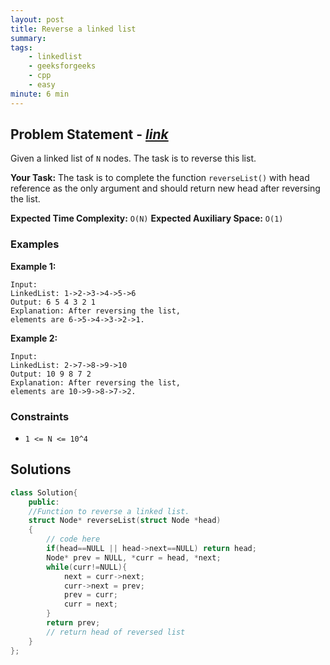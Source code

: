 ```yaml
---
layout: post
title: Reverse a linked list  
summary:
tags:
    - linkedlist
    - geeksforgeeks
    - cpp
    - easy
minute: 6 min
---
```


## Problem Statement - [*link*](https://practice.geeksforgeeks.org/problems/reverse-a-linked-list/0/?track=DSASP-LinkedList&batchId=154#)  

Given a linked list of `N` nodes. The task is to reverse this list.

**Your Task:** 
The task is to complete the function `reverseList()` with head reference as the only argument and should return new head after reversing the list. 


**Expected Time Complexity:** `O(N)` 
**Expected Auxiliary Space:** `O(1)`

### Examples

**Example 1:**   
```
Input:
LinkedList: 1->2->3->4->5->6
Output: 6 5 4 3 2 1
Explanation: After reversing the list, 
elements are 6->5->4->3->2->1.
```

**Example 2:**   
```
Input:
LinkedList: 2->7->8->9->10
Output: 10 9 8 7 2
Explanation: After reversing the list,
elements are 10->9->8->7->2.
```


### Constraints

+ `1 <= N <= 10^4`

## Solutions

```cpp
class Solution{
    public:
    //Function to reverse a linked list.
    struct Node* reverseList(struct Node *head)
    {
        // code here
        if(head==NULL || head->next==NULL) return head;
        Node* prev = NULL, *curr = head, *next;
        while(curr!=NULL){
            next = curr->next;
            curr->next = prev;
            prev = curr;
            curr = next;
        }
        return prev;
        // return head of reversed list
    }
};
```

